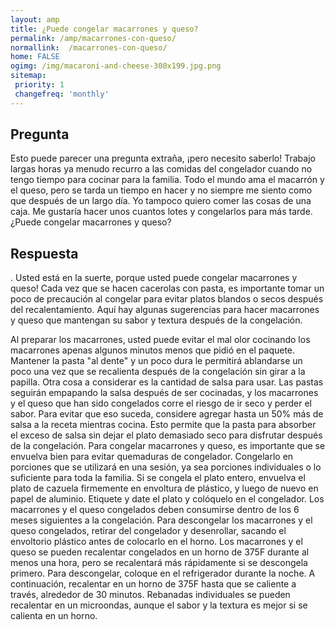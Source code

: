 ```yaml
---
layout: amp
title: ¿Puede congelar macarrones y queso?  
permalink: /amp/macarrones-con-queso/
normallink:  /macarrones-con-queso/
home: FALSE
ogimg: /img/macaroni-and-cheese-300x199.jpg.png
sitemap:
 priority: 1
 changefreq: 'monthly'
---
```




## Pregunta

Esto puede parecer una pregunta extraña, ¡pero necesito saberlo! Trabajo largas horas ya menudo recurro a las comidas del congelador cuando no tengo tiempo para cocinar para la familia. Todo el mundo ama el macarrón y el queso, pero se tarda un tiempo en hacer y no siempre me siento como que después de un largo día. Yo tampoco quiero comer las cosas de una caja. Me gustaría hacer unos cuantos lotes y congelarlos para más tarde. ¿Puede congelar macarrones y queso?


<amp-img src="https://sepuedecongelar.com/img/macaroni-and-cheese-300x199.jpg" alt="¿Puede congelar macarrones y queso?" height="400" width="800"></amp-img>


## Respuesta

. Usted está en la suerte, porque usted puede congelar macarrones y queso! Cada vez que se hacen cacerolas con pasta, es importante tomar un poco de precaución al congelar para evitar platos blandos o secos después del recalentamiento. Aquí hay algunas sugerencias para hacer macarrones y queso que mantengan su sabor y textura después de la congelación.

Al preparar los macarrones, usted puede evitar el mal olor cocinando los macarrones apenas algunos minutos menos que pidió en el paquete. Mantener la pasta "al dente" y un poco dura le permitirá ablandarse un poco una vez que se recalienta después de la congelación sin girar a la papilla. Otra cosa a considerar es la cantidad de salsa para usar. Las pastas seguirán empapando la salsa después de ser cocinadas, y los macarrones y el queso que han sido congelados corre el riesgo de ir seco y perder el sabor. Para evitar que eso suceda, considere agregar hasta un 50% más de salsa a la receta mientras cocina. Esto permite que la pasta para absorber el exceso de salsa sin dejar el plato demasiado seco para disfrutar después de la congelación.
Para congelar macarrones y queso, es importante que se envuelva bien para evitar quemaduras de congelador. Congelarlo en porciones que se utilizará en una sesión, ya sea porciones individuales o lo suficiente para toda la familia. Si se congela el plato entero, envuelva el plato de cazuela firmemente en envoltura de plástico, y luego de nuevo en papel de aluminio. Etiquete y date el plato y colóquelo en el congelador. Los macarrones y el queso congelados deben consumirse dentro de los 6 meses siguientes a la congelación.
Para descongelar los macarrones y el queso congelados, retirar del congelador y desenrollar, sacando el envoltorio plástico antes de colocarlo en el horno. Los macarrones y el queso se pueden recalentar congelados en un horno de 375F durante al menos una hora, pero se recalentará más rápidamente si se descongela primero. Para descongelar, coloque en el refrigerador durante la noche. A continuación, recalentar en un horno de 375F hasta que se caliente a través, alrededor de 30 minutos. Rebanadas individuales se pueden recalentar en un microondas, aunque el sabor y la textura es mejor si se calienta en un horno.